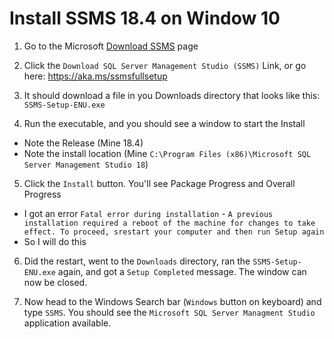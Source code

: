 # Install SSMS 18.4 on Window 10

1. Go to the Microsoft [Download SSMS](https://docs.microsoft.com/en-us/sql/ssms/download-sql-server-management-studio-ssms?view=sql-server-ver15) page

2. Click the `Download SQL Server Management Studio (SSMS)` Link, or go here: https://aka.ms/ssmsfullsetup

3. It should download a file in you Downloads directory that looks like this: `SSMS-Setup-ENU.exe`

4. Run the executable, and you should see a window to start the Install

  * Note the Release (Mine 18.4)
  * Note the install location (Mine `C:\Program Files (x86)\Microsoft SQL Server Management Studio 18`)
  
5. Click the `Install` button. You'll see Package Progress and Overall Progress

  * I got an error `Fatal error during installation` - `A previous installation required a reboot of the machine for changes to take effect. To proceed, srestart your computer and then run Setup again`
  * So I will do this
  
6. Did the restart, went to the `Downloads` directory, ran the `SSMS-Setup-ENU.exe` again, and got a `Setup Completed` message. The window can now be closed.

7. Now head to the Windows Search bar (`Windows` button on keyboard) and type `SSMS`. You should see the `Microsoft SQL Server Managment Studio` application available.

